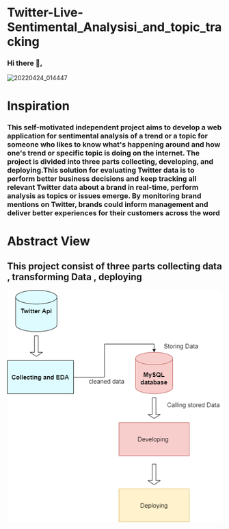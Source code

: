 # Twitter-Live-Sentimental_Analysisi_and_topic_tracking
### Hi there 👋,
![20220424_014447](https://user-images.githubusercontent.com/68987382/164944757-f8c87551-1987-4526-8fdf-75f0efd03ff1.gif)

# Inspiration

### This self-motivated independent  project aims to develop a web application for sentimental analysis of a trend or a topic for someone who  likes to know what's happening around and how one's trend or specific topic is doing on the internet. The project is divided into three parts collecting, developing, and deploying.This solution for evaluating Twitter data is to perform better business decisions and keep tracking all relevant Twitter data about a brand in real-time, perform analysis as topics or issues emerge. By monitoring brand mentions on Twitter, brands could inform management and deliver better experiences for their customers across the word

# Abstract View
  
 ## This project consist of three parts collecting data , transforming Data , deploying
  
  ![](https://github.com/prajwal470/Twitter-Live-Sentimental_Analysis_and_topic_tracking/blob/d010b640648343482ce69fb82e463e9d2c4e99a3/Untitled%20Diagram.drawio.png)
 

